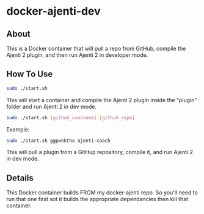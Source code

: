 # docker-ajenti-dev
## About
This is a Docker container that will pull a repo from GitHub, compile the Ajenti 2 plugin, and then run Ajenti 2 in developer mode.
## How To Use
```bash
sudo ./start.sh
```
This will start a container and compile the Ajenti 2 plugin inside the "plugin" folder and run Ajenti 2 in dev mode.
```bash
sudo ./start.sh [github_username] [github_repo]
```
Example:
```bash
sudo ./start.sh ggpwnkthx ajenti-coach
```
This will pull a plugin from a GitHup repository, compile it, and run Ajenti 2 in dev mode.
## Details
This Docker container builds FROM my docker-ajenti repo. So you'll need to run that one first sot it builds the appropriate dependancies then kill that container.
